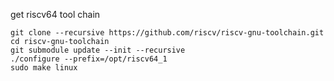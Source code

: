 get riscv64 tool chain

```shell-session
git clone --recursive https://github.com/riscv/riscv-gnu-toolchain.git
cd riscv-gnu-toolchain
git submodule update --init --recursive
./configure --prefix=/opt/riscv64_1
sudo make linux
```

